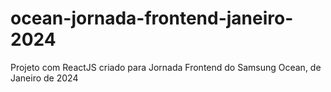 # ocean-jornada-frontend-janeiro-2024
Projeto com ReactJS criado para Jornada Frontend do Samsung Ocean, de Janeiro de 2024
